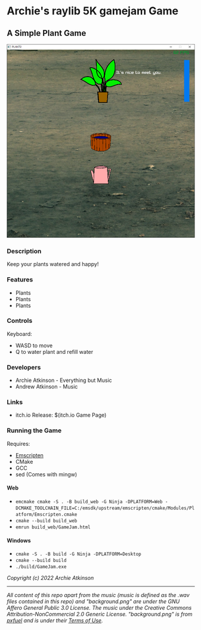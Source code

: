 # Archie's raylib 5K gamejam Game

## A Simple Plant Game

![Game Screenshot](assets/game_screenshot.PNG)

### Description

Keep your plants watered and happy!

### Features

 - Plants
 - Plants
 - Plants

### Controls

Keyboard:
 - WASD to move
 - Q to water plant and refill water

### Developers

 - Archie Atkinson - Everything but Music
 - Andrew Atkinson - Music

### Links

 - itch.io Release: $(itch.io Game Page)

### Running the Game
Requires:
- [Emscripten](https://emscripten.org/docs/getting_started/downloads.html)
- CMake
- GCC
- sed (Comes with mingw)

#### Web
- `emcmake cmake -S . -B build_web -G Ninja -DPLATFORM=Web -DCMAKE_TOOLCHAIN_FILE=C:/emsdk/upstream/emscripten/cmake/Modules/Platform/Emscripten.cmake`
- `cmake --build build_web`
- `emrun build_web/GameJam.html`

#### Windows
- `cmake -S . -B build -G Ninja -DPLATFORM=Desktop`
- `cmake --build build`
- `./build/GameJam.exe`


*Copyright (c) 2022 Archie Atkinson*    

---

*All content of this repo apart from the music (music is defined as the .wav files contained in this repo) and "background.png" are under the GNU Affero General Public 3.0 License. The music under the Creative Commons Attribution-NonCommercial 2.0 Generic License. "background.png" is from [pxfuel](https://www.pxfuel.com) and is under their [Terms of Use](https://www.pxfuel.com/terms-of-use).*